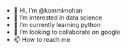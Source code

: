 - 👋 Hi, I’m @kommimohan
- 👀 I’m interested in data science
- 🌱 I’m currently learning python
- 💞️ I’m looking to collaborate on google
- 📫 How to reach me 

<!---
kommimohan/kommimohan is a ✨ special ✨ repository because its `README.md` (this file) appears on your GitHub profile.
You can click the Preview link to take a look at your changes.
--->
